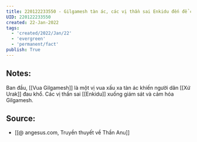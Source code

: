 ```yaml
---
title: 220122233550 - Gilgamesh tàn ác, các vị thần sai Enkidu đến để cảm hóa ông
UID: 220122233550
created: 22-Jan-2022
tags:
  - 'created/2022/Jan/22'
  - 'evergreen'
  - 'permanent/fact'
publish: True
---
```

## Notes:
Ban đầu, [[Vua Gilgamesh]] là một vị vua xấu xa tàn ác khiến người dân [[Xứ Urak]] đau khổ. Các vị thần sai [[Enkidu]] xuống giám sát và cảm hóa Gilgamesh. 

## Source:
- [[@ angesus.com, Truyền thuyết về Thần Anu]]


